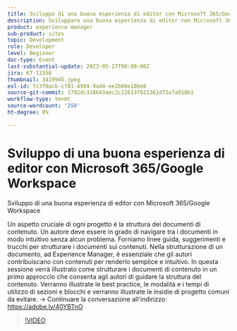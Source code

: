 ```yaml
---
title: Sviluppo di una buona esperienza di editor con Microsoft 365/Google Workspace
description: Sviluppare una buona esperienza di editor con Microsoft 365/Google WorkspaceUn aspetto cruciale di ogni progetto è la struttura dei documenti di contenuto. Un autore deve essere in grado di navigare tra i documenti in modo intuitivo senza alcun problema. Forniamo linee guida, suggerimenti e trucchi per strutturare i documenti sui contenuti. Nella strutturazione di un documento, ad Experience Manager, è essenziale che gli autori contribuiscano con contenuti per renderlo semplice e intuitivo. In questa sessione verrà illustrato come strutturare i documenti di contenuto in un primo approccio che consenta agli autori di guidare la struttura del contenuto. Verranno illustrate le best practice, le modalità e i tempi di utilizzo di sezioni e blocchi e verranno illustrate le insidie di progetto comuni da evitare.
product: experience manager
sub-product: sites
topic: Development
role: Developer
level: Beginner
doc-type: Event
last-substantial-update: 2023-05-27T00:00:00Z
jira: KT-13358
thumbnail: 3419945.jpeg
exl-id: fc3f0acb-cf81-4994-9ad4-ee2b00e10be8
source-git-commit: 1792dc318643aec2c12613f621361d72a7a918b1
workflow-type: tm+mt
source-wordcount: '250'
ht-degree: 0%

---
```


# Sviluppo di una buona esperienza di editor con Microsoft 365/Google Workspace

Sviluppo di una buona esperienza di editor con Microsoft 365/Google Workspace

Un aspetto cruciale di ogni progetto è la struttura dei documenti di contenuto. Un autore deve essere in grado di navigare tra i documenti in modo intuitivo senza alcun problema. Forniamo linee guida, suggerimenti e trucchi per strutturare i documenti sui contenuti. Nella strutturazione di un documento, ad Experience Manager, è essenziale che gli autori contribuiscano con contenuti per renderlo semplice e intuitivo. In questa sessione verrà illustrato come strutturare i documenti di contenuto in un primo approccio che consenta agli autori di guidare la struttura del contenuto. Verranno illustrate le best practice, le modalità e i tempi di utilizzo di sezioni e blocchi e verranno illustrate le insidie di progetto comuni da evitare. → Continuare la conversazione all&#39;indirizzo: https://adobe.ly/40YBTnO

>[!VIDEO](https://video.tv.adobe.com/v/3419945/?learn=on)
